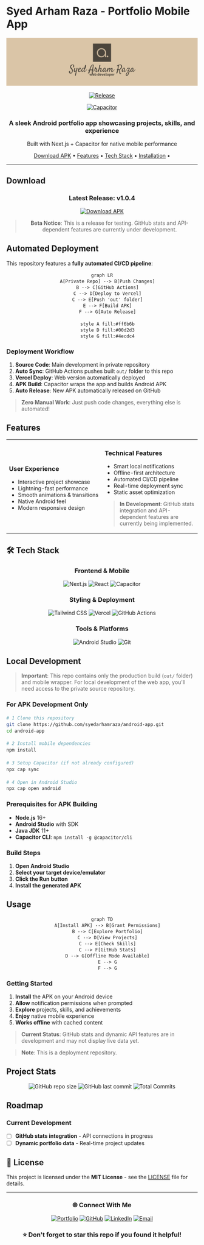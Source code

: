 # Syed Arham Raza - Portfolio Mobile App

<div align="center">
  
  ![Portfolio App Banner](/assets/banner.png)
  
  [![Release](https://img.shields.io/github/v/release/syedarhamraza/android-app?style=for-the-badge&color=dac5a7)](https://github.com/syedarhamraza/android-app/releases)

  [![Capacitor](https://capacitorjs.com/docs/logos/capacitor-text-docs-dark.png)](https://capacitorjs.com/)
  
  <h3>A sleek Android portfolio app showcasing projects, skills, and experience</h3>
  <p>Built with Next.js + Capacitor for native mobile performance</p>


  
  [Download APK](#-download) •
  [Features](#-features) •
  [Tech Stack](#-tech-stack) •
  [Installation](#-installation) •

  
  
</div>

---



## Download


<div align="center">
  
  ### Latest Release: v1.0.4
  
  [![Download APK](https://img.shields.io/badge/Download-APK-4CAF50?style=for-the-badge&logo=android&logoColor=white)](https://github.com/syedarhamraza/android-app/releases/download/v1.0.4/syedarhamraza.portfolio.v1.0.4.apk)
  
  > **Beta Notice**: This is a release for testing. GitHub stats and API-dependent features are currently under development.
  
</div>

## Automated Deployment

This repository features a **fully automated CI/CD pipeline**:

<div align="center">

```mermaid
graph LR
    A[Private Repo] --> B[Push Changes]
    B --> C[GitHub Actions]
    C --> D[Deploy to Vercel]
    C --> E[Push 'out' folder]
    E --> F[Build APK]
    F --> G[Auto Release]
    
    style A fill:#ff6b6b
    style D fill:#00d2d3
    style G fill:#4ecdc4
```

</div>

### Deployment Workflow
1. **Source Code**: Main development in private repository
2. **Auto Sync**: GitHub Actions pushes built `out/` folder to this repo  
3. **Vercel Deploy**: Web version automatically deployed
4. **APK Build**: Capacitor wraps the app and builds Android APK
5. **Auto Release**: New APK automatically released on GitHub

> **Zero Manual Work**: Just push code changes, everything else is automated!


## Features 


<table>
<tr>
<td width="50%">

### **User Experience**
- Interactive project showcase
- Lightning-fast performance
- Smooth animations & transitions
- Native Android feel
- Modern responsive design

</td>
<td width="50%">

### **Technical Features**
- Smart local notifications
- Offline-first architecture
- Automated CI/CD pipeline
- Real-time deployment sync
- Static asset optimization

> **In Development**: GitHub stats integration and API-dependent features are currently being implemented.

</td>
</tr>
</table>

## 🛠️ Tech Stack

<div align="center">

### Frontend & Mobile
![Next.js](https://img.shields.io/badge/Next.js-000000?style=for-the-badge&logo=next.js&logoColor=white)
![React](https://img.shields.io/badge/React-20232A?style=for-the-badge&logo=react&logoColor=61DAFB)
![Capacitor](https://img.shields.io/badge/Capacitor-119EFF?style=for-the-badge&logo=capacitor&logoColor=white)

### Styling & Deployment
![Tailwind CSS](https://img.shields.io/badge/Tailwind_CSS-38B2AC?style=for-the-badge&logo=tailwind-css&logoColor=white)
![Vercel](https://img.shields.io/badge/Vercel-000000?style=for-the-badge&logo=vercel&logoColor=white)
![GitHub Actions](https://img.shields.io/badge/GitHub_Actions-2088FF?style=for-the-badge&logo=github-actions&logoColor=white)

### Tools & Platforms
![Android Studio](https://img.shields.io/badge/Android_Studio-3DDC84?style=for-the-badge&logo=android-studio&logoColor=white)
![Git](https://img.shields.io/badge/Git-F05032?style=for-the-badge&logo=git&logoColor=white)

</div>

## Local Development

> **Important**: This repo contains only the production build (`out/` folder) and mobile wrapper. For local development of the web app, you'll need access to the private source repository.

### For APK Development Only

```bash
# 1️ Clone this repository
git clone https://github.com/syedarhamraza/android-app.git
cd android-app

# 2️ Install mobile dependencies
npm install

# 3️ Setup Capacitor (if not already configured)
npx cap sync

# 4️ Open in Android Studio
npx cap open android
```

### Prerequisites for APK Building
- **Node.js** 16+ 
- **Android Studio** with SDK
- **Java JDK** 11+
- **Capacitor CLI**: `npm install -g @capacitor/cli`

### Build Steps
1. **Open Android Studio**
2. **Select your target device/emulator**
3. **Click the Run button**
4. **Install the generated APK**

## Usage

<div align="center">

```mermaid
graph TD
    A[Install APK] --> B[Grant Permissions]
    B --> C[Explore Portfolio]
    C --> D[View Projects]
    C --> E[Check Skills]
    C --> F[GitHub Stats]
    D --> G[Offline Mode Available]
    E --> G
    F --> G
```

</div>

### Getting Started
1. **Install** the APK on your Android device
2. **Allow** notification permissions when prompted
3. **Explore** projects, skills, and achievements
4. **Enjoy** native mobile experience
5. **Works offline** with cached content

> **Current Status**: GitHub stats and dynamic API features are in development and may not display live data yet.

> **Note**: This is a deployment repository.

## Project Stats

<div align="center">
  
  ![GitHub repo size](https://img.shields.io/github/repo-size/syedarhamraza/android-app?style=flat-square)
  ![GitHub last commit](https://img.shields.io/github/last-commit/syedarhamraza/android-app?style=flat-square)
  ![Total Commits](https://img.shields.io/github/commit-activity/m/syedarhamraza/android-app?style=flat-square)

  
</div>

## Roadmap

### Current Development
- [ ]  **GitHub stats integration** - API connections in progress
- [ ]  **Dynamic portfolio data** - Real-time project updates

## 📄 License

This project is licensed under the **MIT License** - see the [LICENSE](LICENSE) file for details.

---

<div align="center">

### 🌐 Connect With Me

[![Portfolio](https://img.shields.io/badge/Portfolio-000000?style=for-the-badge&logo=About.me&logoColor=white)](https://syedarhamraza-portfolio.vercel.app/)
[![GitHub](https://img.shields.io/badge/GitHub-100000?style=for-the-badge&logo=github&logoColor=white)](https://github.com/syedarhamraza)
[![LinkedIn](https://img.shields.io/badge/LinkedIn-0077B5?style=for-the-badge&logo=linkedin&logoColor=white)](https://www.linkedin.com/in/syed-arham-raza/)
[![Email](https://img.shields.io/badge/Email-D14836?style=for-the-badge&logo=gmail&logoColor=white)](mailto:arhamraza399@gmail.com)

### ⭐ Don't forget to star this repo if you found it helpful!

</div>
